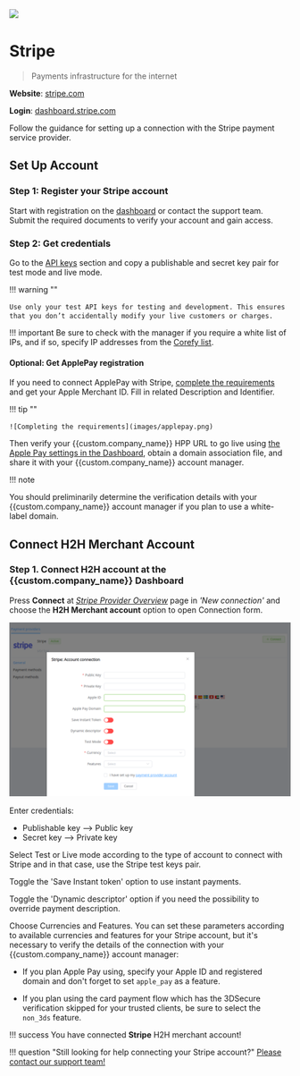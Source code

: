 <img src="https://static.openfintech.io/payment_providers/stripe/logo.svg?w=400" width="400px" >

# Stripe 

> Payments infrastructure for the internet

**Website**: [stripe.com](https://stripe.com/en-gb-us)

**Login**: [dashboard.stripe.com](https://dashboard.stripe.com/login)

Follow the guidance for setting up a connection with the Stripe payment service provider.

## Set Up Account

### Step 1: Register your Stripe account

Start with registration on the [dashboard](https://dashboard.stripe.com/login) or contact the support team. Submit the required documents to verify your account and gain access.

### Step 2: Get credentials

Go to the [API keys](https://dashboard.stripe.com/apikeys) section and copy a publishable and secret key pair for test mode and live mode.

!!! warning ""

    Use only your test API keys for testing and development. This ensures that you don’t accidentally modify your live customers or charges.

!!! important
    Be sure to check with the manager if you require a white list of IPs, and if so, specify IP addresses from the [Corefy list](/integration/ips/).

#### Optional: Get ApplePay registration

If you need to connect ApplePay with Stripe, [complete the requirements](https://developer.apple.com/documentation/pasapple-developer-merchantid-domain-association) and get your Apple Merchant ID. Fill in related Description and Identifier.

!!! tip ""

    ![Completing the requirements](images/applepay.png)

Then verify your {{custom.company_name}} HPP URL to go live using [the Apple Pay settings in the Dashboard](https://dashboard.stripe.com/account/payments/apple_pay), obtain a domain association file, and share it with your {{custom.company_name}} account manager.

!!! note

   You should preliminarily determine the verification details with your {{custom.company_name}} account manager if you plan to use a white-label domain.

## Connect H2H Merchant Account

### Step 1. Connect H2H account at the {{custom.company_name}} Dashboard

Press **Connect** at [*Stripe Provider Overview*]({{custom.dashboard_base_url}}connect-directory/payment-providers/stripe/general) page in *'New connection'* and choose the **H2H Merchant account** option to open Connection form.

![Connect](images/h2h-merchant-account.png)

Enter credentials:

* Publishable key --> Public key
* Secret key --> Private key

Select Test or Live mode according to the type of account to connect with Stripe and in that case, use the Stripe test keys pair.

Toggle the 'Save Instant token' option to use instant payments.

Toggle the 'Dynamic descriptor' option if you need the possibility to override payment description.

Choose Currencies and Features. You can set these parameters according to available currencies and features for your Stripe account, but it's necessary to verify the details of the connection with your {{custom.company_name}} account manager:

* If you plan Apple Pay using, specify your Apple ID and registered domain and don't forget to set `apple_pay` as a feature.

* If you plan using the card payment flow which has the 3DSecure verification skipped for your trusted clients, be sure to select the `non_3ds` feature.

!!! success
    You have connected **Stripe** H2H merchant account!

!!! question "Still looking for help connecting your Stripe account?"
    <!--email_off-->[Please contact our support team!](mailto:{{custom.support_email}})<!--/email_off-->
